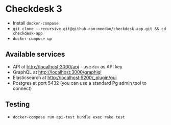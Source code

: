 # Checkdesk 3

- Install `docker-compose`
- `git clone --recursive git@github.com:meedan/checkdesk-app.git && cd checkdesk-app`
- `docker-compose up`

## Available services

- API at [http://localhost:3000/api](http://localhost:3000/api) - use `dev` as API key
- GraphQL at [http://localhost:3000/graphiql](http://localhost:3000/graphiql)
- Elasticsearch at [http://localhost:9200/_plugin/gui](http://localhost:9200/_plugin/gui)
- Postgres at port 5432 (you can use a standard Pg admin tool to connect)

## Testing

- `docker-compose run api-test bundle exec rake test`

